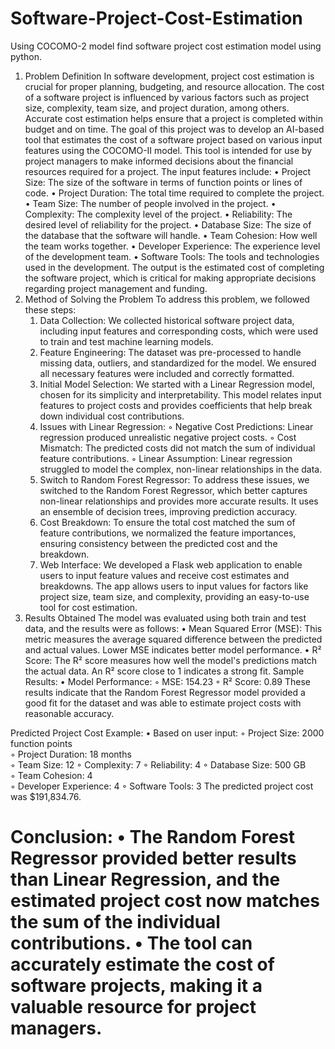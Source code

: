 # Software-Project-Cost-Estimation
Using COCOMO-2 model find software project cost estimation model using python. 
1. Problem Definition
In software development, project cost estimation is crucial for proper planning, budgeting, and resource allocation. The cost of a software project is influenced by various factors such as project size, complexity, team size, and project duration, among others. Accurate cost estimation helps ensure that a project is completed within budget and on time.
The goal of this project was to develop an AI-based tool that estimates the cost of a software project based on various input features using the COCOMO-II model. This tool is intended for use by project managers to make informed decisions about the financial resources required for a project.
The input features include:
    • Project Size: The size of the software in terms of function points or lines of code.
    • Project Duration: The total time required to complete the project.
    • Team Size: The number of people involved in the project.
    • Complexity: The complexity level of the project.
    • Reliability: The desired level of reliability for the project.
    • Database Size: The size of the database that the software will handle.
    • Team Cohesion: How well the team works together.
    • Developer Experience: The experience level of the development team.
    • Software Tools: The tools and technologies used in the development.
The output is the estimated cost of completing the software project, which is critical for making appropriate decisions regarding project management and funding.
2. Method of Solving the Problem
To address this problem, we followed these steps:
    1. Data Collection: We collected historical software project data, including input features and corresponding costs, which were used to train and test machine learning models.
    2. Feature Engineering: The dataset was pre-processed to handle missing data, outliers, and standardized for the model. We ensured all necessary features were included and correctly formatted.
    3. Initial Model Selection: We started with a Linear Regression model, chosen for its simplicity and interpretability. This model relates input features to project costs and provides coefficients that help break down individual cost contributions.
    4. Issues with Linear Regression:
        ◦ Negative Cost Predictions: Linear regression produced unrealistic negative project costs.
        ◦ Cost Mismatch: The predicted costs did not match the sum of individual feature contributions.
        ◦ Linear Assumption: Linear regression struggled to model the complex, non-linear relationships in the data.
    5. Switch to Random Forest Regressor: To address these issues, we switched to the Random Forest Regressor, which better captures non-linear relationships and provides more accurate results. It uses an ensemble of decision trees, improving prediction accuracy.
    6. Cost Breakdown: To ensure the total cost matched the sum of feature contributions, we normalized the feature importances, ensuring consistency between the predicted cost and the breakdown.
    7. Web Interface: We developed a Flask web application to enable users to input feature values and receive cost estimates and breakdowns. The app allows users to input values for factors like project size, team size, and complexity, providing an easy-to-use tool for cost estimation.
3. Results Obtained
The model was evaluated using both train and test data, and the results were as follows:
    • Mean Squared Error (MSE): This metric measures the average squared difference between the predicted and actual values. Lower MSE indicates better model performance.
    • R² Score: The R² score measures how well the model's predictions match the actual data. An R² score close to 1 indicates a strong fit.
Sample Results:
    • Model Performance:
        ◦ MSE: 154.23
        ◦ R² Score: 0.89
These results indicate that the Random Forest Regressor model provided a good fit for the dataset and was able to estimate project costs with reasonable accuracy.



Predicted Project Cost Example:
    • Based on user input:
        ◦ Project Size: 2000 function points	
        ◦ Project Duration: 18 months   		
        ◦ Team Size: 12
        ◦ Complexity: 7
        ◦ Reliability: 4
        ◦ Database Size: 500 GB		
        ◦ Team Cohesion: 4				
        ◦ Developer Experience: 4
        ◦ Software Tools: 3
      The predicted project cost was $191,834.76.

Conclusion:
    • The Random Forest Regressor provided better results than Linear Regression, and the estimated project cost now matches the sum of the individual contributions.
    • The tool can accurately estimate the cost of software projects, making it a valuable resource for project managers.
=========================================================================
